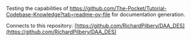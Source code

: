 Testing the capabilities of https://github.com/The-Pocket/Tutorial-Codebase-Knowledge?tab=readme-ov-file for documentation generation.

Connects to this repository: [https://github.com/RichardPilbery/DAA_DES](https://github.com/RichardPilbery/DAA_DES)
